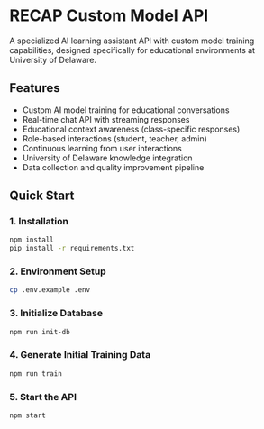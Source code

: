 # RECAP Custom Model API

A specialized AI learning assistant API with custom model training capabilities, designed specifically for educational environments at University of Delaware.

## Features

- Custom AI model training for educational conversations
- Real-time chat API with streaming responses
- Educational context awareness (class-specific responses)
- Role-based interactions (student, teacher, admin)
- Continuous learning from user interactions
- University of Delaware knowledge integration
- Data collection and quality improvement pipeline

## Quick Start

### 1. Installation
```bash
npm install
pip install -r requirements.txt
```

### 2. Environment Setup
```bash
cp .env.example .env
```

### 3. Initialize Database
```bash
npm run init-db
```

### 4. Generate Initial Training Data
```bash
npm run train
```

### 5. Start the API
```bash
npm start
```
